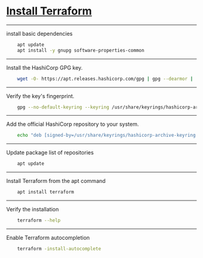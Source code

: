 # [Install Terraform](https://developer.hashicorp.com/terraform/tutorials/docker-get-started/install-cli#install-terraform)

---

install basic dependencies

```bash
    apt update
    apt install -y gnupg software-properties-common
```

---

Install the HashiCorp GPG key.

```bash
    wget -O- https://apt.releases.hashicorp.com/gpg | gpg --dearmor |  tee /usr/share/keyrings/hashicorp-archive-keyring.gpg
```

---

Verify the key's fingerprint.

```bash
    gpg --no-default-keyring --keyring /usr/share/keyrings/hashicorp-archive-keyring.gpg --fingerprint
```

---

Add the official HashiCorp repository to your system.

```bash
    echo "deb [signed-by=/usr/share/keyrings/hashicorp-archive-keyring.gpg] https://apt.releases.hashicorp.com $(lsb_release -cs) main" |  tee /etc/apt/sources.list.d/hashicorp.list
```

---

Update package list of repositories

```bash
    apt update
```

---

Install Terraform from the apt command

```bash
    apt install terraform
```

---

Verify the installation

```bash
    terraform --help
```

---

Enable Terraform autocompletion

```bash
    terraform -install-autocomplete
```
